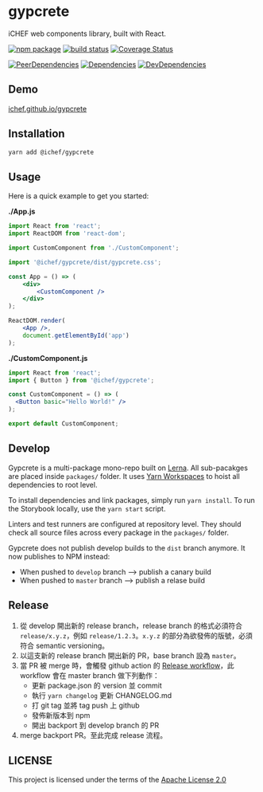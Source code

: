 # gypcrete
iCHEF web components library, built with React.

[![npm package](https://img.shields.io/npm/v/@ichef/gypcrete.svg)](https://www.npmjs.com/package/@ichef/gypcrete)
[![build status](https://img.shields.io/travis/iCHEF/gypcrete/master.svg)](https://travis-ci.org/iCHEF/gypcrete)
[![Coverage Status](https://img.shields.io/coveralls/iCHEF/gypcrete/master.svg)](https://coveralls.io/github/iCHEF/gypcrete?branch=master)

[![PeerDependencies](https://img.shields.io/david/peer/iCHEF/gypcrete.svg)](https://david-dm.org/iCHEF/gypcrete?type=peer)
[![Dependencies](https://img.shields.io/david/iCHEF/gypcrete.svg)](https://david-dm.org/iCHEF/gypcrete)
[![DevDependencies](https://img.shields.io/david/dev/iCHEF/gypcrete.svg)](https://david-dm.org/iCHEF/gypcrete?type=dev)

## Demo
[ichef.github.io/gypcrete](https://ichef.github.io/gypcrete)

## Installation
```sh
yarn add @ichef/gypcrete
```

## Usage
Here is a quick example to get you started:

**./App.js**
```jsx
import React from 'react';
import ReactDOM from 'react-dom';

import CustomComponent from './CustomComponent';

import '@ichef/gypcrete/dist/gypcrete.css';

const App = () => (
    <div>
        <CustomComponent />
    </div>
);

ReactDOM.render(
    <App />,
    document.getElementById('app')
);
```

**./CustomComponent.js**
```jsx
import React from 'react';
import { Button } from '@ichef/gypcrete';

const CustomComponent = () => (
  <Button basic="Hello World!" />
);

export default CustomComponent;
```

## Develop
Gypcrete is a multi-package mono-repo built on [Lerna](https://github.com/lerna/lerna). All sub-pacakges are placed inside `packages/` folder. It uses [Yarn Workspaces](https://yarnpkg.com/en/docs/workspaces) to hoist all dependencies to root level.

To install dependencies and link packages, simply run `yarn install`.
To run the Storybook locally, use the `yarn start` script.

Linters and test runners are configured at repository level.
They should check all source files across every package in the `packages/` folder.

Gypcrete does not publish develop builds to the `dist` branch anymore. It now publishes to NPM instead:
  * When pushed to `develop` branch --> publish a canary build
  * When pushed to `master` branch --> publish a relase build

## Release

1. 從 develop 開出新的 release branch，release branch 的格式必須符合 `release/x.y.z`，例如 `release/1.2.3`。`x.y.z` 的部分為欲發佈的版號，必須符合 semantic versioning。
2. 以這支新的 release branch 開出新的 PR，base branch 設為 `master`。
3. 當 PR 被 merge 時，會觸發 github action 的 [Release workflow](https://github.com/iCHEF/fe-modules/blob/master/.github/workflows/release.yml)，此 workflow 會在 master branch 做下列動作：
    - 更新 package.json 的 version 並 commit
    - 執行 `yarn changelog` 更新 CHANGELOG.md
    - 打 git tag 並將 tag push 上 github
    - 發佈新版本到 npm
    - 開出 backport 到 develop branch 的 PR
4. merge backport PR。至此完成 release 流程。

## LICENSE
This project is licensed under the terms of the [Apache License 2.0](https://github.com/ichef/gypcrete/blob/master/LICENSE)

